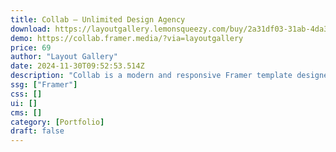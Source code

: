 ```yaml
---
title: Collab — Unlimited Design Agency
download: https://layoutgallery.lemonsqueezy.com/buy/2a31df03-31ab-4da3-bfd4-91c41e2dec99?aff=YGGpO5
demo: https://collab.framer.media/?via=layoutgallery
price: 69
author: "Layout Gallery"
date: 2024-11-30T09:52:53.514Z
description: "Collab is a modern and responsive Framer template designed for creative agencies or solopreneurs offering unlimited design subscription services."
ssg: ["Framer"]
css: []
ui: []
cms: []
category: [Portfolio]
draft: false
---
```

